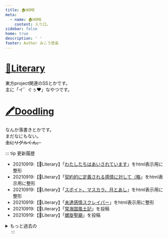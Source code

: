 ```yaml
---
title: 🏠HOME
meta:
  - name: 🏠HOME
    content: 入り口。
sidebar: false
home: true
description: ' '
footer: Author みこう悠長
---
```

# [📖Literary](/Literary/literary_index.md "書いたSSとか")
東方project関連のSSとかです。<br>
主に「イ゛ぐぅ♥」なやつです。

# [🖍Doodling](/Doodling/doodling_index.md "描いた落書きとか")
なんか落書きとかです。<br>
まだなにもない。<br>
~~主にリグルくん。~~

::: tip 更新履歴
- 20210919:【📖Literary】「[わたしたちはあいされています](/Literary/0046_わたしたちはあいされています.md "わたしたちはあいされています")」をhtml表示用に整形
- 20210919:【📖Literary】「[契約的に定義される感情に対して（略](/Literary/0045_契約的に定義される感情に対して、心象的絶対値を付与した場合に裏返り表現される出力を発信者へリダイレクトさせた際の、反応と情動に対する或る喜<悲>劇な過程について.md "契約的に定義される感情に対して(略")」をhtml表示用に整形
- 20210919:【📖Literary】「[スポイト、マスカラ、月とあし](/Literary/0044_スポイト、マスカラ、月とあし.md "スポイト、マスカラ、月とあし")」をhtml表示用に整形
- 20210919:【📖Literary】「[未達感情スクレイパー](/Literary/0043_未達感情スクレイパー.md "未達感情スクレイパー")」をhtml表示用に整形
- 20210919:【📖Literary】「[常海国風土記](/Literary/0124_常海国風土記.md "常海国風土記")」を投稿
- 20210919:【📖Literary】「[螺旋聖廟](/Literary/0123_螺旋聖廟.md "螺旋聖廟")」を投稿

<details>
<summary>もっと過去の</summary>

- 20210527:【📖Literary】東方蛍光祭4延期に伴い「[distAnce外話_反射率0.72①～ ⑤](/Literary/literary_index.md#_016-distance "distAnce外話_反射率0.72")」の頒布を[Fantia](https://fantia.jp/products/144792/ "Fantia")からの郵送頒布へ変更
- 20210527:【📖Literary】「[distAnce外話_反射率0.72①～⑤](/Literary/literary_index.md#_016-distance "distAnce外話_反射率0.72①～⑤")」を製本版に合わせて調整更新
- 20210510:【📖Literary】「[distAnce外話_反射率0.72⑤](/Literary/0122_distAnce外話_反射率0.72⑤.md "distAnce外話_反射率0.72⑤")」を投稿
- 20210413:【📖Literary】「[distAnce外話_反射率0.72④](/Literary/0121_distAnce外話_反射率0.72④.md "distAnce外話_反射率0.72④")」を投稿
- 20210330:【📖Literary】「[distAnce外話_反射率0.72③](/Literary/0120_distAnce外話_反射率0.72③.md "distAnce外話_反射率0.72③")」を投稿
- 20210306:【📖Literary】「[2＋2＞4](/Literary/0040_2＋2＞4.md "2＋2＞4")」をhtml表示用に整形
- 20210306:【📖Literary】「[非交叉線分の恣意的連結に因る文脈間欠性の擦消](/Literary/0039_非交叉線分の恣意的連結に因る文脈間欠性の擦消.md "非交叉線分の恣意的連結に因る文脈間欠性の擦消") 」をhtml表示用に整形
- 20210306:【📖Literary】「[ER東方～てゐがオナニーするだけの話～](/Literary/0038_ER東方～てゐがオナニーするだけの話～.md "ER東方～てゐがオナニーするだけの話～")」をhtml表示用に整形
- 20210306:【📖Literary】「[霊夢と魔理沙がいちゃいちゃするだけの話](/Literary/0037_霊夢と魔理沙がいちゃいちゃするだけの話.md "霊夢と魔理沙がいちゃいちゃするだけの話")」をhtml表示用に整形
- 20210306:【📖Literary】「[茸(くさびら)](/Literary/0036_茸（くさびら）.md "茸(くさびら)")」をhtml表示用に整形
- 20210303:【📖Literary】「[八紅一憂](/Literary/0047_八紅一憂.md "八紅一憂")」をhtml表示用に整形
- 20210303:【📖Literary】「[期日遅延に対する、バレンタインデー強制執行のこと](/Literary/0048_期日遅延に対する、バレンタインデー強制執行のこと.md "期日遅延に対する、バレンタインデー強制執行のこと")」をhtml表示用に整形
- 20210303:【📖Literary】「[愛を得たえた二人がひにんする話](/Literary/0049_愛を得たえた二人がひにんする話.md "愛を得たえた二人がひにんする話")」をhtml表示用に整形
- 20210303:【📖Literary】「[LOnely_sparrow_sings_her_REgret_in_a_LEY_in_N.Y.](/Literary/0050_LOnely_sparrow_sings_her_REgret_in_a_LEY_in_N.Y..md "LOnely_sparrow_sings_her_REgret_in_a_LEY_in_N.Y.")」をhtml表示用に整形
- 20210303:【📖Literary】「[Tris-passion-ARM](/Literary/0052_Tris-passion-ARM.md "Tris-passion-ARM")」をhtml表示用に整形
- 20210303:【📖Literary】「[He_Hugged_Bug_on_Bed.](/Literary/0051_He_Hugged_Bug_on_Bed..md "He_Hugged_Bug_on_Bed.")」をhtml表示用に整形
- 20210303:【📖Literary】「[川にとり残されて](/Literary/0054_川にとり残されて.md "川にとり残されて")」のhtml整形が不完全だったので、再実施
- 20210303:【📖Literary】いくつかの作品でdetailsの閉じタグが不足していたため修正(コンテンツに関係無)
- 20210228:【📖Literary】「[distAnce外話_反射率0.72②](/Literary/0119_distAnce外話_反射率0.72②.md "distAnce外話_反射率0.72②")」を投稿
- 20210217:【📖Literary】「[snow_dAnce](/Literary/0057_snow_dAnce.md "snow_dAnce")」をhtml表示用に整形
- 20210217:【📖Literary】「[空耳ミミック](/Literary/0056_空耳ミミック.md "空耳ミミック")」をhtml表示用に整形
- 20210217:【📖Literary】「[脱兎サイトを覗いてそれを撃て](/Literary/0055_脱兎サイトを覗いてそれを撃て.md "脱兎サイトを覗いてそれを撃て")」をhtml表示用に整形
- 20210217:【📖Literary】「[川にとり残されて](/Literary/0054_川にとり残されて.md "川にとり残されて")」をhtml表示用に整形
- 20210217:【📖Literary】「[こん-fuse](/Literary/0053_こん-fuse.md "こん-fuse")」をhtml表示用に整形
- 20210216:【📖Literary】「[4get_me_not_not_not_but](/Literary/0060_4get_me_not_not_not_but.md "4get_me_not_not_not_but")」をhtml表示用に整形
- 20210216:【📖Literary】「[愛憎倍増安全ゾォン](/Literary/0059_愛憎倍増安全ゾォン.md "愛憎倍増安全ゾォン")」をhtml表示用に整形
- 20210216:【📖Literary】「[far,from](/Literary/0058_far,from.md "far,from")」をhtml表示用に整形
- 20210215:【📖Literary】「[ロマンスは刀の輝き](/Literary/0063_ロマンスは刀の輝き.md "ロマンスは刀の輝き")」をhtml表示用に整形
- 20210215:【📖Literary】「[ラストワードにアイラブユーを](/Literary/0062_ラストワードにアイラブユーを.md "ラストワードにアイラブユーを")」をhtml表示用に整形
- 20210215:【📖Literary】「[未確認で幻在系](/Literary/0061_未確認で幻在系.md "未確認で幻在系")」をhtml表示用に整形
- 20210214:【📖Literary】「[せみのしたい](/Literary/0065_せみのしたい.md "せみのしたい")」をhtml表示用に整形
- 20210214:【📖Literary】「[Night_of_Might](/Literary/0064_Night_of_Might.md "Night_of_Might")」をhtml表示用に整形
- 20210207:コメント受付時、対象作品が取得不能になっていたのを修正(コンテンツに関係無)
- 20210205:【📖Literary】「[椛催眠堕](/Literary/0066_椛催眠堕.md) 」をhtml表示用に整形
- 20210205:当サイトのVuepressを1.8に(コンテンツに関係無)
- 20210204:【📖Literary】「[花絡堕](/Literary/0067_花絡堕.md)」をhtml表示用に整形
- 20210203:少しだけレスポンシブ対応(携帯で読みやすく)
- 20210203:topに最終更新、homeに更新履歴を追加

</details>
&emsp;
:::
